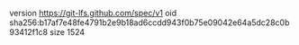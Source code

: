 version https://git-lfs.github.com/spec/v1
oid sha256:b17af7e48fe4791b2e9b18ad6ccdd943f0b75e09042e64a5dc28c0b93412f1c8
size 1524
